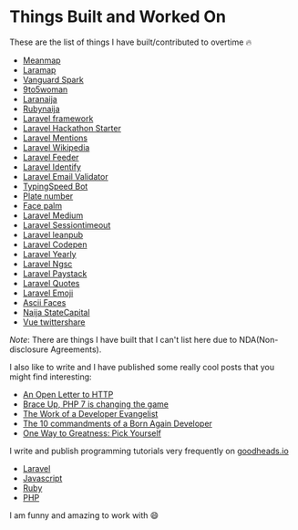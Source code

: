 # Things Built and Worked On

These are the list of things I have built/contributed to overtime :fire:

* [Meanmap](http://meanmap.com)
* [Laramap](https://laramap.com)
* [Vanguard Spark](http://www.thesparkng.com/)
* [9to5woman](http://9to5woman.com/)
* [Laranaija](http://laranaija.com)
* [Rubynaija](http://rubynaija.com)
* [Laravel framework](https://github.com/laravel/framework)
* [Laravel Hackathon Starter](https://github.com/unicodeveloper/laravel-hackathon-starter)
* [Laravel Mentions](https://github.com/unicodeveloper/laravel-mentions)
* [Laravel Wikipedia](https://github.com/unicodeveloper/laravel-wikipedia)
* [Laravel Feeder](https://github.com/unicodeveloper/laravel-feeder)
* [Laravel Identify](https://github.com/unicodeveloper/laravel-identify)
* [Laravel Email Validator](https://github.com/unicodeveloper/laravel-email-validator)
* [TypingSpeed Bot](https://github.com/unicodeveloper/typingspeed-bot)
* [Plate number](https://github.com/unicodeveloper/plate-number)
* [Face palm](https://github.com/unicodeveloper/face-palm)
* [Laravel Medium](https://github.com/unicodeveloper/laravel-medium)
* [Laravel Sessiontimeout](https://github.com/unicodeveloper/laravel-sessiontimeout)
* [Laravel leanpub](https://github.com/unicodeveloper/laravel-leanpub)
* [Laravel Codepen](https://github.com/unicodeveloper/laravel-codepen)
* [Laravel Yearly](https://github.com/unicodeveloper/laravel-yearly)
* [Laravel Ngsc](https://github.com/unicodeveloper/laravel-ngsc)
* [Laravel Paystack](https://github.com/unicodeveloper/laravel-paystack)
* [Laravel Quotes](https://github.com/unicodeveloper/laravel-quotes)
* [Laravel Emoji](https://github.com/unicodeveloper/laravel-emoji)
* [Ascii Faces](https://github.com/unicodeveloper/cool-ascii-faces)
* [Naija StateCapital](https://github.com/unicodeveloper/naija-statecapital)
* [Vue twittershare](https://github.com/unicodeveloper/vue-twittershare)

*Note*: There are things I have built that I can't list here due to NDA(Non-disclosure Agreements).

I also like to write and I have published some really cool posts that you might find interesting:

* [An Open Letter to HTTP](https://medium.com/@unicodeveloper/an-open-letter-to-http-85cec63a5c2#.33pzm8l3f)
* [Brace Up, PHP 7 is changing the game](https://medium.com/@unicodeveloper/brace-up-php-7-is-changing-the-game-1ad2343cd67f#.lgfyf21dq)
* [The Work of a Developer Evangelist](https://medium.com/@unicodeveloper/the-work-of-a-developer-evangelist-d01dcf2b3b31#.937xttm6q)
* [The 10 commandments of a Born Again Developer](https://medium.com/@unicodeveloper/the-10-commandments-of-a-born-again-developer-1fd5a57b123e#.7q98tu1j6)
* [One Way to Greatness: Pick Yourself](https://medium.com/@unicodeveloper/one-way-to-greatness-pick-yourself-31945487731b#.x83o7xh0t)

I write and publish programming tutorials very frequently on [goodheads.io](http://goodheads.io)

* [Laravel](http://goodheads.io/category/laravel/)
* [Javascript](http://goodheads.io/category/javascript/)
* [Ruby](http://goodheads.io/category/ruby/)
* [PHP](http://goodheads.io/category/php/)

I am funny and amazing to work with :smile:
